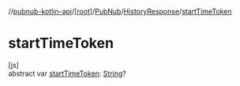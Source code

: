 //[pubnub-kotlin-api](../../../../index.md)/[[root]](../../index.md)/[PubNub](../index.md)/[HistoryResponse](index.md)/[startTimeToken](start-time-token.md)

# startTimeToken

[js]\
abstract var [startTimeToken](start-time-token.md): [String](https://kotlinlang.org/api/core/kotlin-stdlib/kotlin/-string/index.html)?
